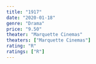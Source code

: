 ```yaml
---
title: "1917"
date: "2020-01-18"
genre: "Drama"
price: "9.50"
theater: "Marquette Cinemas"
theaters: ["Marquette Cinemas"]
rating: "R"
ratings: ["R"]
---
```

